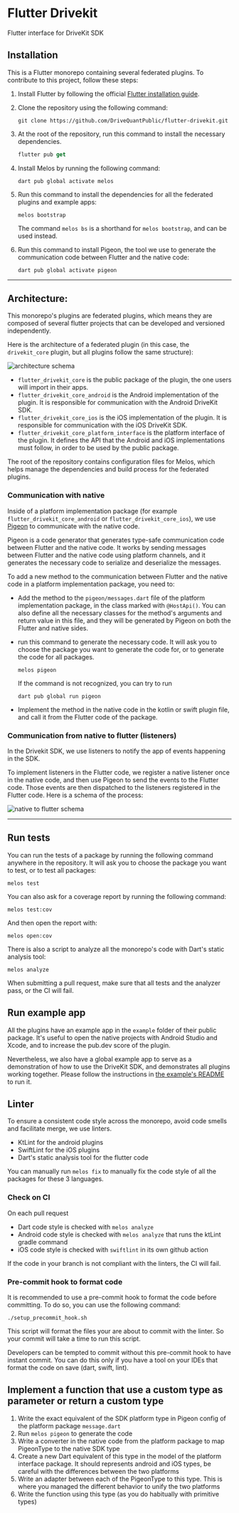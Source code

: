# Flutter Drivekit

Flutter interface for DriveKit SDK

## Installation

This is a Flutter monorepo containing several federated plugins.
To contribute to this project, follow these steps:

1.  Install Flutter by following the official [Flutter installation guide](https://docs.flutter.dev/get-started/install).

2.  Clone the repository using the following command:

    ```shell
    git clone https://github.com/DriveQuantPublic/flutter-drivekit.git
    ```

3.  At the root of the repository, run this command to install the necessary dependencies.

    ```dart
    flutter pub get
    ```

4.  Install Melos by running the following command:

    ```shell
    dart pub global activate melos
    ```

5.  Run this command to install the dependencies for all the federated plugins and example apps:

    ```shell
    melos bootstrap
    ```

    The command `melos bs` is a shorthand for `melos bootstrap`, and can be used instead.

6.  Run this command to install Pigeon, the tool we use to generate the communication code between Flutter and the native code:

    ```shell
    dart pub global activate pigeon
    ```

---

## Architecture:

This monorepo's plugins are federated plugins, which means they are composed of several flutter projects that can be developed and versioned independently.

Here is the architecture of a federated plugin (in this case, the `drivekit_core` plugin, but all plugins follow the same structure):

![architecture schema](doc/drivekit_core_plugin_architecture.png)

- `flutter_drivekit_core` is the public package of the plugin, the one users will import in their apps.
- `flutter_drivekit_core_android` is the Android implementation of the plugin. It is responsible for communication with the Android DriveKit SDK.
- `flutter_drivekit_core_ios` is the iOS implementation of the plugin. It is responsible for communication with the iOS DriveKit SDK.
- `flutter_drivekit_core_platform_interface` is the platform interface of the plugin. It defines the API that the Android and iOS implementations must follow, in order to be used by the public package.

The root of the repository contains
configuration files for Melos, which helps manage the dependencies and build process for the federated plugins.

### Communication with native

Inside of a platform implementation package (for example `flutter_drivekit_core_android` or `flutter_drivekit_core_ios`), we use [Pigeon](https://pub.dev/packages/pigeon) to communicate with the native code.

Pigeon is a code generator that generates type-safe communication code between Flutter and the native code. It works by sending messages between Flutter and the native code using platform channels, and it generates the necessary code to serialize and deserialize the messages.

To add a new method to the communication between Flutter and the native code in a platform implementation package, you need to:

- Add the method to the `pigeon/messages.dart` file of the platform implementation package, in the class marked with `@HostApi()`. You can also define all the necessary classes for the method's arguments and return value in this file, and they will be generated by Pigeon on both the Flutter and native sides.
- run this command to generate the necessary code. It will ask you to choose the package you want to generate the code for, or to generate the code for all packages.

  ```shell
  melos pigeon
  ```

  If the command is not recognized, you can try to run

  ```shell
  dart pub global run pigeon
  ```

- Implement the method in the native code in the kotlin or swift plugin file, and call it from the Flutter code of the package.

### Communication from native to flutter (listeners)

In the Drivekit SDK, we use listeners to notify the app of events happening in the SDK.

To implement listeners in the Flutter code, we register a native listener once in the native code, and then use Pigeon to send the events to the Flutter code. Those events are then dispatched to the listeners registered in the Flutter code. Here is a schema of the process:

![native to flutter schema](doc/native_to_flutter_communication.png)

---

## Run tests

You can run the tests of a package by running the following command anywhere in the repository. It will ask you to choose the package you want to test, or to test all packages:

```shell
melos test
```

You can also ask for a coverage report by running the following command:

```shell
melos test:cov
```

And then open the report with:

```shell
melos open:cov
```

There is also a script to analyze all the monorepo's code with Dart's static analysis tool:

```shell
melos analyze
```

When submitting a pull request, make sure that all tests and the analyzer pass, or the CI will fail.

## Run example app

All the plugins have an example app in the `example` folder of their public package. It's useful to open the native projects with Android Studio and Xcode, and to increase the pub.dev score of the plugin.

Nevertheless, we also have a global example app to serve as a demonstration of how to use the DriveKit SDK, and demonstrates all plugins working together. Please follow the instructions in [the example's README](example/README.md) to run it.

## Linter

To ensure a consistent code style across the monorepo, avoid code smells and facilitate merge, we use linters.

- KtLint for the android plugins
- SwiftLint for the iOS plugins
- Dart's static analysis tool for the flutter code

You can manually run `melos fix` to manually fix the code style of all the
packages for these 3 languages.

### Check on CI

On each pull request

- Dart code style is checked with `melos analyze`
- Android code style is checked with `melos analyze` that runs the ktLint gradle command
- iOS code style is checked with `swiftlint` in its own github action

If the code in your branch is not compliant with the linters, the CI will fail.

### Pre-commit hook to format code

It is recommended to use a pre-commit hook to format the code before committing. To do so, you can use the following command:

```shell
./setup_precommit_hook.sh
```

This script will format the files your are about to commit with the linter. So your commit will take a time to run this script.

Developers can be tempted to commit without this pre-commit hook to have instant commit. You can do this only if you have a tool on your IDEs that format the code on save (dart, swift, lint).

## Implement a function that use a custom type as parameter or return a custom type

1. Write the exact equivalent of the SDK platform type in Pigeon config of the platform package `message.dart`
2. Run `melos pigeon` to generate the code
3. Write a converter in the native code from the platform package to map PigeonType to the native SDK type
4. Create a new Dart equivalent of this type in the model of the platform interface package. It should represents android and iOS types, be careful with the differences between the two platforms
5. Write an adapter between each of the PigeonType to this type. This is where you managed the different behavior to unify the two platforms
6. Write the function using this type (as you do habitually with primitive types)
